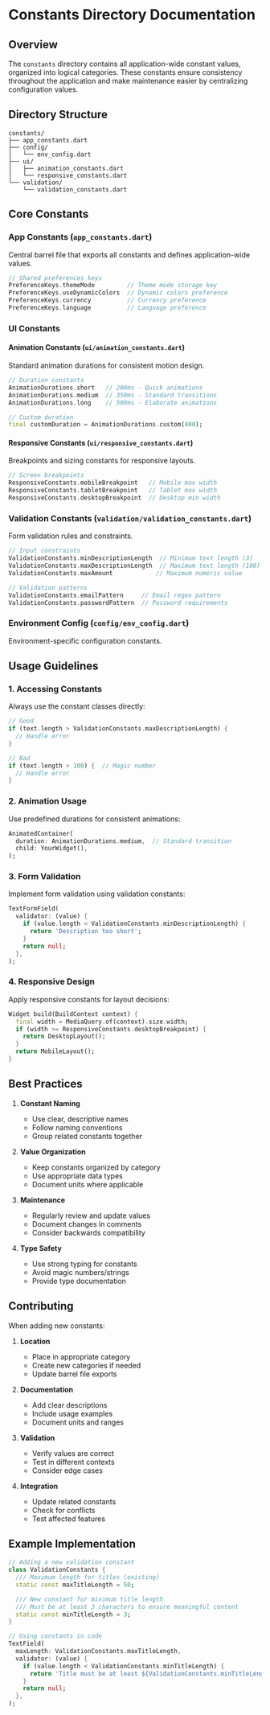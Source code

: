 # Constants Directory Documentation

## Overview

The `constants` directory contains all application-wide constant values, organized into logical categories. These constants ensure consistency throughout the application and make maintenance easier by centralizing configuration values.

## Directory Structure

```
constants/
├── app_constants.dart
├── config/
│   └── env_config.dart
├── ui/
│   ├── animation_constants.dart
│   └── responsive_constants.dart
└── validation/
    └── validation_constants.dart
```

## Core Constants

### App Constants (`app_constants.dart`)

Central barrel file that exports all constants and defines application-wide values.

```dart
// Shared preferences keys
PreferenceKeys.themeMode         // Theme mode storage key
PreferenceKeys.useDynamicColors  // Dynamic colors preference
PreferenceKeys.currency          // Currency preference
PreferenceKeys.language          // Language preference
```

### UI Constants

#### Animation Constants (`ui/animation_constants.dart`)

Standard animation durations for consistent motion design.

```dart
// Duration constants
AnimationDurations.short   // 200ms - Quick animations
AnimationDurations.medium  // 350ms - Standard transitions
AnimationDurations.long    // 500ms - Elaborate animations

// Custom duration
final customDuration = AnimationDurations.custom(400);
```

#### Responsive Constants (`ui/responsive_constants.dart`)

Breakpoints and sizing constants for responsive layouts.

```dart
// Screen breakpoints
ResponsiveConstants.mobileBreakpoint   // Mobile max width
ResponsiveConstants.tabletBreakpoint   // Tablet max width
ResponsiveConstants.desktopBreakpoint  // Desktop min width
```

### Validation Constants (`validation/validation_constants.dart`)

Form validation rules and constraints.

```dart
// Input constraints
ValidationConstants.minDescriptionLength  // Minimum text length (3)
ValidationConstants.maxDescriptionLength  // Maximum text length (100)
ValidationConstants.maxAmount            // Maximum numeric value

// Validation patterns
ValidationConstants.emailPattern     // Email regex pattern
ValidationConstants.passwordPattern  // Password requirements
```

### Environment Config (`config/env_config.dart`)

Environment-specific configuration constants.

## Usage Guidelines

### 1. Accessing Constants

Always use the constant classes directly:

```dart
// Good
if (text.length > ValidationConstants.maxDescriptionLength) {
  // Handle error
}

// Bad
if (text.length > 100) {  // Magic number
  // Handle error
}
```

### 2. Animation Usage

Use predefined durations for consistent animations:

```dart
AnimatedContainer(
  duration: AnimationDurations.medium,  // Standard transition
  child: YourWidget(),
);
```

### 3. Form Validation

Implement form validation using validation constants:

```dart
TextFormField(
  validator: (value) {
    if (value.length < ValidationConstants.minDescriptionLength) {
      return 'Description too short';
    }
    return null;
  },
);
```

### 4. Responsive Design

Apply responsive constants for layout decisions:

```dart
Widget build(BuildContext context) {
  final width = MediaQuery.of(context).size.width;
  if (width >= ResponsiveConstants.desktopBreakpoint) {
    return DesktopLayout();
  }
  return MobileLayout();
}
```

## Best Practices

1. **Constant Naming**
   - Use clear, descriptive names
   - Follow naming conventions
   - Group related constants together

2. **Value Organization**
   - Keep constants organized by category
   - Use appropriate data types
   - Document units where applicable

3. **Maintenance**
   - Regularly review and update values
   - Document changes in comments
   - Consider backwards compatibility

4. **Type Safety**
   - Use strong typing for constants
   - Avoid magic numbers/strings
   - Provide type documentation

## Contributing

When adding new constants:

1. **Location**
   - Place in appropriate category
   - Create new categories if needed
   - Update barrel file exports

2. **Documentation**
   - Add clear descriptions
   - Include usage examples
   - Document units and ranges

3. **Validation**
   - Verify values are correct
   - Test in different contexts
   - Consider edge cases

4. **Integration**
   - Update related constants
   - Check for conflicts
   - Test affected features

## Example Implementation

```dart
// Adding a new validation constant
class ValidationConstants {
  /// Maximum length for titles (existing)
  static const maxTitleLength = 50;

  /// New constant for minimum title length
  /// Must be at least 3 characters to ensure meaningful content
  static const minTitleLength = 3;
}

// Using constants in code
TextField(
  maxLength: ValidationConstants.maxTitleLength,
  validator: (value) {
    if (value.length < ValidationConstants.minTitleLength) {
      return 'Title must be at least ${ValidationConstants.minTitleLength} characters';
    }
    return null;
  },
);
```
